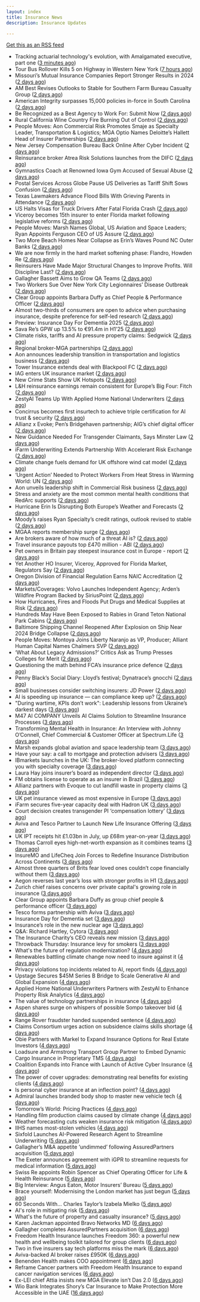 ```yaml
---
layout: index
title: Insurance News
description: Insurance Updates

---
```


[Get this as an RSS feed](/insurance.rss)

<!-- news_marker starts -->
- Tracking actuarial technology's evolution, with Amalgamated executive, part one ([3 minutes ago](https://www.dig-in.com/news/tracking-actuarial-technologys-evolution-part-one))
- Tour Bus Rollover Kills 5 on Highway in Western New York ([7 hours ago](https://www.insurancejournal.com/news/east/2025/08/24/836768.htm))
- Missouri’s Mutual Insurance Companies Report Stronger Results in 2024 ([2 days ago](https://www.insurancejournal.com/news/midwest/2025/08/22/836744.htm))
- AM Best Revises Outlooks to Stable for Southern Farm Bureau Casualty Group ([2 days ago](https://www.insurancejournal.com/news/southeast/2025/08/22/836740.htm))
- American Integrity surpasses 15,000 policies in-force in South Carolina ([2 days ago](https://www.reinsurancene.ws/american-integrity-surpasses-15000-policies-in-force-in-south-carolina/))
- Be Recognized as a Best Agency to Work For: Submit Now ([2 days ago](https://www.insurancejournal.com/news/national/2025/08/22/836735.htm))
- Rural California Wine Country Fire Burning Out of Control ([2 days ago](https://www.insurancejournal.com/news/west/2025/08/22/836727.htm))
- People Moves: Aon Commercial Risk Promotes Smaje as Specialty Leader, Transportation & Logistics; MGA Optio Names Deloitte’s Hallett Head of Insurer Partnerships ([2 days ago](https://www.insurancejournal.com/news/international/2025/08/22/836716.htm))
- New Jersey Compensation Bureau Back Online After Cyber Incident ([2 days ago](https://www.insurancejournal.com/news/east/2025/08/22/836717.htm))
- Reinsurance broker Atrea Risk Solutions launches from the DIFC ([2 days ago](https://www.reinsurancene.ws/reinsurance-broker-atrea-risk-solutions-launches-from-the-difc/))
- Gymnastics Coach at Renowned Iowa Gym Accused of Sexual Abuse ([2 days ago](https://www.insurancejournal.com/news/midwest/2025/08/22/836708.htm))
- Postal Services Across Globe Pause US Deliveries as Tariff Shift Sows Confusion ([2 days ago](https://www.insurancejournal.com/news/international/2025/08/22/836701.htm))
- Texas Lawmakers Advance Flood Bills With Grieving Parents in Attendance ([2 days ago](https://www.insurancejournal.com/news/southcentral/2025/08/22/836699.htm))
- US Halts Visas for Truck Drivers After Fatal Florida Crash ([2 days ago](https://www.insurancejournal.com/news/southeast/2025/08/22/836690.htm))
- Viceroy becomes 15th insurer to enter Florida market following legislative reforms ([2 days ago](https://www.reinsurancene.ws/viceroy-becomes-15th-insurer-to-enter-florida-market-following-legislative-reforms/))
- People Moves: Marsh Names Global, US Aviation and Space Leaders; Ryan Appoints Ferguson CEO of US Assure ([2 days ago](https://www.insurancejournal.com/news/national/2025/08/22/836548.htm))
- Two More Beach Homes Near Collapse as Erin’s Waves Pound NC Outer Banks ([2 days ago](https://www.insurancejournal.com/news/southeast/2025/08/22/836677.htm))
- We are now firmly in the hard market softening phase: Flandro, Howden Re ([2 days ago](https://www.reinsurancene.ws/we-are-now-firmly-in-the-hard-market-softening-phase-flandro-howden-re/))
- Reinsurers Have Made Major Structural Changes to Improve Profits. Will Discipline Last? ([2 days ago](https://www.insurancejournal.com/news/international/2025/08/22/836659.htm))
- Gallagher Bassett Aims to Grow QA Teams ([2 days ago](https://insurance-edge.net/2025/08/22/gallagher-bassett-aims-to-grow-qa-teams/))
- Two Workers Sue Over New York City Legionnaires’ Disease Outbreak ([2 days ago](https://www.insurancejournal.com/news/east/2025/08/22/836661.htm))
- Clear Group appoints Barbara Duffy as Chief People & Performance Officer ([2 days ago](https://www.reinsurancene.ws/clear-group-appoints-barbara-duffy-as-chief-people-performance-officer/))
- Almost two-thirds of consumers are open to advice when purchasing insurance, despite preference for self-led research ([2 days ago](https://ifamagazine.com/almost-two-thirds-of-consumers-are-open-to-advice-when-purchasing-insurance-despite-preference-for-self-led-research/))
- Preview: Insurance Day For Dementia 2025 ([2 days ago](https://insurance-edge.net/2025/08/22/preview-insurance-day-for-dementia-2025/))
- Sava Re’s GPW up 13.5% to €91.4m in H1’25 ([2 days ago](https://www.reinsurancene.ws/sava-res-gpw-up-13-5-to-e91-4m-in-h125/))
- Climate risks, tariffs and AI pressure property claims: Sedgwick ([2 days ago](https://www.insurancebusinessmag.com/uk/news/catastrophe/climate-risks-tariffs-and-ai-pressure-property-claims-sedgwick-547111.aspx))
- Regional broker-MGA partnerships ([2 days ago](https://www.insurancebusinessmag.com/uk/news/columns/regional-brokermga-partnerships-547093.aspx))
- Aon announces leadership transition in transportation and logistics business ([2 days ago](https://www.insurancebusinessmag.com/uk/news/breaking-news/aon-announces-leadership-transition-in-transportation-and-logistics-business-547092.aspx))
- Tower Insurance extends deal with Blackpool FC ([2 days ago](https://www.insurancebusinessmag.com/uk/news/breaking-news/tower-insurance-extends-deal-with-blackpool-fc-547091.aspx))
- IAG enters UK insurance market ([2 days ago](https://www.insurancebusinessmag.com/uk/news/travel/iag-enters-uk-insurance-market-547090.aspx))
- New Crime Stats Show UK Hotspots ([2 days ago](https://insurance-edge.net/2025/08/22/new-crime-stats-show-uk-hotspots/))
- L&H reinsurance earnings remain consistent for Europe’s Big Four: Fitch ([2 days ago](https://www.reinsurancene.ws/lh-reinsurance-earnings-remain-consistent-for-europes-big-four-fitch/))
- ZestyAI Teams Up With Applied Home National Underwriters ([2 days ago](https://insurance-edge.net/2025/08/22/zestyai-teams-up-with-applied-home-national-underwriters/))
- Concirrus becomes first insurtech to achieve triple certification for AI trust & security ([2 days ago](https://www.reinsurancene.ws/concirrus-becomes-first-insurtech-to-achieve-triple-certification-for-ai-trust-security/))
- Allianz x Evoke; Pen’s Bridgehaven partnership; AIG’s chief digital officer ([2 days ago](https://www.postonline.co.uk/news/7958917/allianz-x-evoke-pen%E2%80%99s-bridgehaven-partnership-aig%E2%80%99s-chief-digital-officer))
- New Guidance Needed For Transgender Claimants, Says Minster Law ([2 days ago](https://insurance-edge.net/2025/08/22/new-guidance-needed-for-transgender-claimants-says-minster-law/))
- iFarm Underwriting Extends Partnership With Accelerant Risk Exchange ([2 days ago](https://insurance-edge.net/2025/08/22/ifarm-underwriting-extends-partnership-with-accelerant-risk-exchange/))
- Climate change fuels demand for UK offshore wind cat model ([2 days ago](https://www.postonline.co.uk/commercial/7958315/climate-change-fuels-demand-for-uk-offshore-wind-cat-model))
- ‘Urgent Action’ Needed to Protect Workers From Heat Stress in Warming World: UN ([2 days ago](https://www.insurancejournal.com/news/international/2025/08/22/836650.htm))
- Aon unveils leadership shift in Commercial Risk business ([2 days ago](https://www.reinsurancene.ws/aon-unveils-leadership-shift-in-commercial-risk-business/))
- Stress and anxiety are the most common mental health conditions that RedArc supports ([2 days ago](https://ifamagazine.com/stress-and-anxiety-are-the-most-common-mental-health-conditions-that-redarc-supports/))
- Hurricane Erin Is Disrupting Both Europe’s Weather and Forecasts ([2 days ago](https://www.insurancejournal.com/news/international/2025/08/22/836647.htm))
- Moody’s raises Ryan Specialty’s credit ratings, outlook revised to stable ([2 days ago](https://www.reinsurancene.ws/moodys-raises-ryan-specialtys-credit-ratings-outlook-revised-to-stable/))
- MGAA reports membership surge ([2 days ago](https://www.insurancebusinessmag.com/uk/news/breaking-news/mgaa-reports-membership-surge-547078.aspx))
- Are brokers aware of how much of a threat AI is? ([2 days ago](https://www.insurancebusinessmag.com/uk/news/technology/are-brokers-aware-of-how-much-of-a-threat-ai-is-547077.aspx))
- Travel insurance payouts top £470 million - ABI ([2 days ago](https://www.insurancebusinessmag.com/uk/news/travel/travel-insurance-payouts-top-470-million--abi-547076.aspx))
- Pet owners in Britain pay steepest insurance cost in Europe - report ([2 days ago](https://www.insurancebusinessmag.com/uk/news/breaking-news/pet-owners-in-britain-pay-steepest-insurance-cost-in-europe--report-547074.aspx))
- Yet Another HO Insurer, Viceroy, Approved for Florida Market, Regulators Say ([2 days ago](https://www.insurancejournal.com/news/southeast/2025/08/22/836624.htm))
- Oregon Division of Financial Regulation Earns NAIC Accreditation ([2 days ago](https://www.insurancejournal.com/news/west/2025/08/22/836607.htm))
- Markets/Coverages: Volvo Launches Independent Agency; Arden’s Wildfire Program Backed by SiriusPoint ([2 days ago](https://www.insurancejournal.com/news/national/2025/08/22/836454.htm))
- How Hurricanes, Fires and Floods Put Drugs and Medical Supplies at Risk ([2 days ago](https://www.insurancejournal.com/news/national/2025/08/22/836506.htm))
- Hundreds May Have Been Exposed to Rabies in Grand Teton National Park Cabins ([2 days ago](https://www.insurancejournal.com/news/west/2025/08/22/836172.htm))
- Baltimore Shipping Channel Reopened After Explosion on Ship Near 2024 Bridge Collapse ([2 days ago](https://www.insurancejournal.com/news/east/2025/08/22/836627.htm))
- People Moves: Montoya Joins Liberty Naranjo as VP, Producer; Alliant Human Capital Names Chalmers SVP ([2 days ago](https://www.insurancejournal.com/news/west/2025/08/22/836425.htm))
- ‘What About Legacy Admissions?’ Critics Ask as Trump Presses Colleges for Merit ([2 days ago](https://www.insurancejournal.com/news/national/2025/08/22/836210.htm))
- Questioning the math behind FCA’s insurance price defence ([2 days ago](https://www.postonline.co.uk/regulation/7958257/questioning-the-math-behind-fca%E2%80%99s-insurance-price-defence))
- Penny Black’s Social Diary: Lloyd’s festival; Dynatrace’s gnocchi ([2 days ago](https://www.postonline.co.uk/people/7958186/penny-black%E2%80%99s-social-diary-lloyd%E2%80%99s-festival-dynatrace%E2%80%99s-gnocchi))
- Small businesses consider switching insurers: JD Power ([2 days ago](https://www.dig-in.com/news/small-businesses-consider-switching-insurers-jd-power))
- AI is speeding up insurance — can compliance keep up? ([2 days ago](https://www.dig-in.com/opinion/ai-is-affecting-insurance-compliance))
- "During wartime, KPIs don’t work": Leadership lessons from Ukraine’s darkest days ([3 days ago](https://www.insurancebusinessmag.com/uk/news/breaking-news/during-wartime-kpis-dont-work-leadership-lessons-from-ukraines-darkest-days-547007.aspx))
- M47 AI COMPANY Unveils AI Claims Solution to Streamline Insurance Processes ([3 days ago](https://www.insurtechinsights.com/m47-ai-company-unveils-ai-claims-solution-to-streamline-insurance-processes/))
- Transforming Mental Health in Insurance: An Interview with Johnny O’Connell, Chief Commercial & Customer Officer at Spectrum.Life ([3 days ago](https://www.insurtechinsights.com/transforming-mental-health-in-insurance-an-interview-with-johnny-oconnell-chief-commercial-customer-officer-at-spectrum-life/))
- Marsh expands global aviation and space leadership team ([3 days ago](https://www.insurancebusinessmag.com/uk/news/breaking-news/marsh-expands-global-aviation-and-space-leadership-team-546974.aspx))
- Have your say: a call to mortgage and protection advisers ([3 days ago](https://ifamagazine.com/have-your-say-a-call-to-mortgage-and-protection-advisers/))
- IBmarkets launches in the UK: The broker-loved platform connecting you with specialty coverage ([3 days ago](https://www.insurancebusinessmag.com/uk/news/breaking-news/ibmarkets-launches-in-the-uk-the-brokerloved-platform-connecting-you-with-specialty-coverage-546952.aspx))
- Laura Hay joins insurer’s board as independent director ([3 days ago](https://www.insurancebusinessmag.com/uk/news/breaking-news/laura-hay-joins-insurers-board-as-independent-director-546951.aspx))
- FM obtains license to operate as an insurer in Brazil ([3 days ago](https://www.insurancebusinessmag.com/uk/news/breaking-news/fm-obtains-license-to-operate-as-an-insurer-in-brazil-546948.aspx))
- Allianz partners with Evoque to cut landfill waste in property claims ([3 days ago](https://www.insurancebusinessmag.com/uk/news/claims/allianz-partners-with-evoque-to-cut-landfill-waste-in-property-claims-546947.aspx))
- UK pet insurance viewed as most expensive in Europe ([3 days ago](https://www.postonline.co.uk/personal/7958915/uk-pet-insurance-viewed-as-most-expensive-in-europe))
- iFarm secures five-year capacity deal with Hadron UK ([3 days ago](https://www.insurancebusinessmag.com/uk/news/breaking-news/ifarm-secures-fiveyear-capacity-deal-with-hadron-uk-546946.aspx))
- Court decision creates transgender PI ‘compensation lottery’ ([3 days ago](https://www.postonline.co.uk/personal/7958916/court-decision-creates-transgender-pi-%E2%80%98compensation-lottery%E2%80%99))
- Aviva and Tesco Partner to Launch New Life Insurance Offering ([3 days ago](https://www.insurtechinsights.com/aviva-and-tesco-partner-to-launch-new-life-insurance-offering/))
- UK IPT receipts hit £1.03bn in July, up £68m year-on-year ([3 days ago](https://www.insurancebusinessmag.com/uk/news/life-insurance/uk-ipt-receipts-hit-1-03bn-in-july-up-68m-yearonyear-546942.aspx))
- Thomas Carroll eyes high-net-worth expansion as it combines teams ([3 days ago](https://www.postonline.co.uk/broker/7958912/thomas-carroll-eyes-high-net-worth-expansion-as-it-combines-teams))
- InsureMO and LifeCheq Join Forces to Redefine Insurance Distribution Across Continents ([3 days ago](https://www.insurtechinsights.com/insuremo-and-lifecheq-join-forces-to-redefine-insurance-distribution-across-continents/))
- Almost three quarters of Brits fear loved ones couldn’t cope financially without them ([3 days ago](https://ifamagazine.com/almost-three-quarters-of-brits-fear-loved-ones-couldnt-cope-financially-without-them/))
- Aegon reverses last year’s loss with stronger profits in H1 ([3 days ago](https://www.insurancebusinessmag.com/uk/news/breaking-news/aegon-reverses-last-years-loss-with-stronger-profits-in-h1-546921.aspx))
- Zurich chief raises concerns over private capital's growing role in insurance ([3 days ago](https://www.insurancebusinessmag.com/uk/news/breaking-news/zurich-chief-raises-concerns-over-private-capitals-growing-role-in-insurance-546919.aspx))
- Clear Group appoints Barbara Duffy as group chief people & performance officer ([3 days ago](https://www.insurancebusinessmag.com/uk/news/breaking-news/clear-group-appoints-barbara-duffy-as-group-chief-people-and-performance-officer-546918.aspx))
- Tesco forms partnership with Aviva ([3 days ago](https://www.insurancebusinessmag.com/uk/news/life-insurance/tesco-forms-partnership-with-aviva-546917.aspx))
- Insurance Day for Dementia set ([3 days ago](https://www.insurancebusinessmag.com/uk/news/non-profits/insurance-day-for-dementia-set-546915.aspx))
- Insurance’s role in the new nuclear age ([3 days ago](https://www.postonline.co.uk/commercial/7958893/insurance%E2%80%99s-role-in-the-new-nuclear-age))
- Q&A: Richard Hartley, Cytora ([3 days ago](https://www.postonline.co.uk/technology/7958053/qa-richard-hartley-cytora))
- The Insurance Charity’s CEO reveals new mission ([3 days ago](https://www.postonline.co.uk/people/7958166/the-insurance-charity%E2%80%99s-ceo-reveals-new-mission))
- Throwback Thursday: Insurance levy for smokers ([3 days ago](https://www.postonline.co.uk/claims/7956762/throwback-thursday-insurance-levy-for-smokers))
- What's the future of regulation modernization? ([4 days ago](https://www.dig-in.com/opinion/what-does-rule-modernization-mean))
- Renewables battling climate change now need to insure against it ([4 days ago](https://www.dig-in.com/articles/renewables-battling-climate-change-now-need-to-insure))
- Privacy violations top incidents related to AI, report finds ([4 days ago](https://www.insurancebusinessmag.com/uk/business-strategy/privacy-violations-top-incidents-related-to-ai-report-finds-546857.aspx))
- Upstage Secures $45M Series B Bridge to Scale Generative AI and Global Expansion ([4 days ago](https://www.insurtechinsights.com/upstage-secures-45m-series-b-bridge-to-scale-generative-ai-and-global-expansion/))
- Applied Home National Underwriters Partners with ZestyAI to Enhance Property Risk Analytics ([4 days ago](https://www.insurtechinsights.com/applied-home-national-underwriters-partners-with-zestyai-to-enhance-property-risk-analytics/))
- The value of technology partnerships in insurance ([4 days ago](https://www.dig-in.com/podcast/the-value-of-technology-partnerships-in-insurance))
- Aspen shares surge on whispers of possible Sompo takeover bid ([4 days ago](https://www.insurancebusinessmag.com/uk/news/breaking-news/aspen-shares-surge-on-whispers-of-possible-sompo-takeover-bid-546864.aspx))
- Range Rover fraudster handed suspended sentence ([4 days ago](https://www.postonline.co.uk/claims/7958909/range-rover-fraudster-handed-suspended-sentence))
- Claims Consortium urges action on subsidence claims skills shortage ([4 days ago](https://www.insurancebusinessmag.com/uk/news/claims/claims-consortium-urges-action-on-subsidence-claims-skills-shortage-546782.aspx))
- Obie Partners with Markel to Expand Insurance Options for Real Estate Investors ([4 days ago](https://www.insurtechinsights.com/obie-partners-with-markel-to-expand-insurance-options-for-real-estate-investors/))
- Loadsure and Armstrong Transport Group Partner to Embed Dynamic Cargo Insurance in Proprietary TMS ([4 days ago](https://www.insurtechinsights.com/loadsure-and-armstrong-transport-group-partner-to-embed-dynamic-cargo-insurance-in-proprietary-tms/))
- Coalition Expands into France with Launch of Active Cyber Insurance ([4 days ago](https://www.insurtechinsights.com/coalition-expands-into-france-with-launch-of-active-cyber-insurance/))
- The power of cover upgrades: demonstrating real benefits for existing clients ([4 days ago](https://ifamagazine.com/the-power-of-cover-upgrades-demonstrating-real-benefits-for-existing-clients/))
- Is personal cyber insurance at an inflection point? ([4 days ago](https://www.postonline.co.uk/personal/7958123/is-personal-cyber-insurance-at-an-inflection-point))
- Admiral launches branded body shop to master new vehicle tech ([4 days ago](https://www.postonline.co.uk/claims/7958908/admiral-launches-branded-body-shop-to-master-new-vehicle-tech))
- Tomorrow’s World: Pricing Practices ([4 days ago](https://www.postonline.co.uk/personal/7958156/tomorrow%E2%80%99s-world-pricing-practices))
- Handling film production claims caused by climate change ([4 days ago](https://www.postonline.co.uk/claims/7958022/handling-film-production-claims-caused-by-climate-change))
- Weather forecasting cuts weaken insurance risk mitigation ([4 days ago](https://www.dig-in.com/news/weather-forecasting-cuts-weaken-insurance-risk-mitigation))
- IIHS names most-stolen vehicles ([4 days ago](https://www.dig-in.com/news/iihs-names-most-stolen-vehicle-models))
- Sixfold Launches AI-Powered Research Agent to Streamline Underwriting ([5 days ago](https://www.insurtechinsights.com/sixfold-launches-ai-powered-research-agent-to-streamline-underwriting/))
- Gallagher’s M&A appetite ‘undimmed’ following AssuredPartners acquisition ([5 days ago](https://www.postonline.co.uk/broker/7958906/gallagher%E2%80%99s-ma-appetite-%E2%80%98undimmed%E2%80%99-following-assuredpartners-acquisition))
- The Exeter announces agreement with iGPR to streamline requests for medical information ([5 days ago](https://ifamagazine.com/the-exeter-announces-agreement-with-igpr-to-streamline-requests-for-medical-information/))
- Swiss Re appoints Robin Spencer as Chief Operating Officer for Life & Health Reinsurance ([5 days ago](https://ifamagazine.com/swiss-re-appoints-robin-spencer-as-chief-operating-officer-for-life-health-reinsurance/))
- Big Interview: Angus Eaton, Motor Insurers’ Bureau ([5 days ago](https://www.postonline.co.uk/regulation/7958299/big-interview-angus-eaton-motor-insurers%E2%80%99-bureau))
- Brace yourself: Modernising the London market has just begun ([5 days ago](https://www.postonline.co.uk/lloyd%E2%80%99slondon/7958892/brace-yourself-modernising-the-london-market-has-just-begun))
- 60 Seconds With… Charles Taylor’s Izabela Mielko ([5 days ago](https://www.postonline.co.uk/technology/7957984/60-seconds-with%E2%80%A6-charles-taylor%E2%80%99s-izabela-mielko))
- AI's role in mitigating risk ([5 days ago](https://www.dig-in.com/opinion/ais-role-in-mitigating-risk))
- What's the future of property and casualty insurance? ([5 days ago](https://www.dig-in.com/opinion/whats-the-future-of-property-and-casualty-insurance))
- Karen Jackman appointed Bravo Networks MD ([6 days ago](https://www.postonline.co.uk/broker/7958905/karen-jackman-appointed-bravo-networks-md))
- Gallagher completes AssuredPartners acquisition ([6 days ago](https://www.postonline.co.uk/broker/7958904/gallagher-completes-assuredpartners-acquisition))
- Freedom Health Insurance launches Freedom 360: a powerful new health and wellbeing toolkit tailored for group clients ([6 days ago](https://ifamagazine.com/freedom-health-insurance-launches-freedom-360-a-powerful-new-health-and-wellbeing-toolkit-tailored-for-group-clients/))
- Two in five insurers say tech platforms miss the mark ([6 days ago](https://www.postonline.co.uk/news/7958902/two-in-five-insurers-say-tech-platforms-miss-the-mark))
- Aviva-backed AI broker raises £950K ([6 days ago](https://www.postonline.co.uk/broker/7958903/aviva-backed-ai-broker-raises-%C2%A3950k))
- Benenden Health makes COO appointment ([6 days ago](https://ifamagazine.com/benenden-health-makes-coo-appointment/))
- Reframe Cancer partners with Freedom Health Insurance to expand cancer navigation services ([6 days ago](https://ifamagazine.com/reframe-cancer-partners-with-freedom-health-insurance-to-expand-cancer-navigation-services/))
- Ex-LEI chief Attia insists new MGA Elevate isn’t Das 2.0 ([6 days ago](https://www.postonline.co.uk/personal/7958900/ex-lei-chief-attia-insists-new-mga-elevate-isn%E2%80%99t-das-20))
- Wio Bank Integrates Shory’s Car Insurance to Make Protection More Accessible in the UAE ([16 days ago](https://thefintechtimes.com/wio-bank-integrates-shorys-car-insurance-to-make-protection-more-accessible-in-the-uae/))

<!-- news_marker ends -->